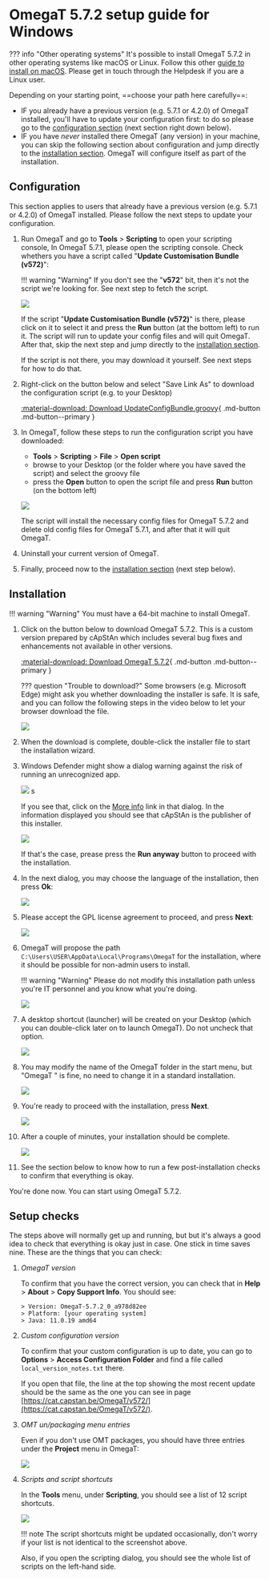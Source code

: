# OmegaT 5.7.2 setup guide for Windows

<!-- prettier-ignore -->
??? info "Other operating systems"
    It's possible to install OmegaT 5.7.2 in other operating systems like macOS or Linux. Follow this other [guide to install on macOS](install-and-setup-macos.md). Please get in touch through the Helpdesk if you are a Linux user.

Depending on your starting point, ==choose your path here carefully==:

- IF you already have a previous version (e.g. 5.7.1 or 4.2.0) of OmegaT installed, you'll have to update your configuration first: to do so please go to the [configuration section](#configuration) (next section right down below).
- IF you have _never_ installed there OmegaT (any version) in your machine, you can skip the following section about configuration and jump directly to the [installation section](#installation). OmegaT will configure itself as part of the installation.

## Configuration

This section applies to users that already have a previous version (e.g. 5.7.1 or 4.2.0) of OmegaT installed. Please follow the next steps to update your configuration.

1.  Run OmegaT and go to **Tools** > **Scripting** to open your scripting console, In OmegaT 5.7.1, please open the scripting console. Check whethers you have a script called "**Update Customisation Bundle (v572)**":

    <!-- prettier-ignore -->
    !!! warning "Warning"
        If you don't see the "**v572**" bit, then it's not the script we're looking for. See next step to fetch the script.

    ![](../_img/custom-script-572-in-scripting-console.png)

    If the script "**Update Customisation Bundle (v572)**" is there, please click on it to select it and press the **Run** button (at the bottom left) to run it. The script will run to update your config files and will quit OmegaT. After that, skip the next step and jump directly to the [installation section](#installation).

    If the script is not there, you may download it yourself. See next steps for how to do that.

2.  Right-click on the button below and select "Save Link As" to download the configuration script (e.g. to your Desktop)

    [ :material-download: Download UpdateConfigBundle.groovy](https://cat.capstan.be/OmegaT/v572/customization/scripts/updateConfigBundle.groovy){ .md-button .md-button--primary }

3.  In OmegaT, follow these steps to run the configuration script you have downloaded:

    - **Tools** > **Scripting** > **File** > **Open script**
    - browse to your Desktop (or the folder where you have saved the script) and select the groovy file
    - press the **Open** button to open the script file and press **Run** button (on the bottom left)

    ![](../_img/omt-open-script-and-run.gif)

    The script will install the necessary config files for OmegaT 5.7.2 and delete old config files for OmegaT 5.7.1, and after that it will quit OmegaT.

4.  Uninstall your current version of OmegaT.

5.  Finally, proceed now to the [installation section](#installation) (next step below).

## Installation

<!-- prettier-ignore -->
!!! warning "Warning"
    You must have a 64-bit machine to install OmegaT.

1.  Click on the button below to download OmegaT 5.7.2. This is a custom version prepared by cApStAn which includes several bug fixes and enhancements not available in other versions.

    [ :material-download: Download OmegaT 5.7.2](https://cat.capstan.be/OmegaT/exe/OmegaT_5.7.2_Windows_64_Signed.exe){ .md-button .md-button--primary }

    <!-- prettier-ignore -->
    ??? question "Trouble to download?"
        Some browsers (e.g. Microsoft Edge) might ask you whether downloading the installer is safe. It is safe, and you can follow the following steps in the video below to let your browser download the file.

    ![](../_img/edge-keep-download.gif)

2.  When the download is complete, double-click the installer file to start the installation wizard.

3.  Windows Defender might show a dialog warning against the risk of running an unrecognized app.

    ![](../_img/omegat-win-protected-your-pc-01.png) <!-- # omt572-install-01.png -->s

    If you see that, click on the <u>More info</u> link in that dialog. In the information displayed you should see that cApStAn is the publisher of this installer.

    ![](../_img/omt572-install-02-run-anyway.png)

    If that's the case, prease press the **Run anyway** button to proceed with the installation.

4.  In the next dialog, you may choose the language of the installation, then press **Ok**:

    ![](../_img/omt572-install-03-lang.png)

5.  Please accept the GPL license agreement to proceed, and press **Next**:

    ![](../_img/omt572-install-04-accept.png)

6.  OmegaT will propose the path `C:\Users\USER\AppData\Local\Programs\OmegaT` for the installation, where it should be possible for non-admin users to install.

    <!-- prettier-ignore -->
    !!! warning "Warning"
        Please do not modify this installation path unless you're IT personnel and you know what you're doing.

    ![](../_img/omt572-install-05-path.png)

7.  A desktop shortcut (launcher) will be created on your Desktop (which you can double-click later on to launch OmegaT). Do not uncheck that option.

    ![](../_img/omt572-install-06-desktop-shortcut.png)

8.  You may modify the name of the OmegaT folder in the start menu, but "OmegaT " is fine, no need to change it in a standard installation.

    ![](../_img/omt572-install-07-start-menu.png)

9.  You're ready to proceed with the installation, press **Next**.

    ![](../_img/omt572-install-08-ready.png)

10. After a couple of minutes, your installation should be complete.

    ![](../_img/omt572-install-09-done.png)

11. See the section below to know how to run a few post-installation checks to confirm that everything is okay.

You're done now. You can start using OmegaT 5.7.2.

## Setup checks

The steps above will normally get up and running, but but it's always a good idea to check that everything is okay just in case. One stick in time saves nine. These are the things that you can check:

1.  _OmegaT version_

    To confirm that you have the correct version, you can check that in **Help** > **About** > **Copy Support Info**. You should see:

        > Version: OmegaT-5.7.2_0_a978d82ee
        > Platform: [your operating system]
        > Java: 11.0.19 amd64

2.  _Custom configuration version_

    To confirm that your custom configuration is up to date, you can go to **Options** > **Access Configuration Folder** and find a file called `local_version_notes.txt` there.

    If you open that file, the line at the top showing the most recent update should be the same as the one you can see in page [https://cat.capstan.be/OmegaT/v572/](https://cat.capstan.be/OmegaT/v572/).

3.  _OMT un/packaging menu entries_

    Even if you don't use OMT packages, you should have three entries under the **Project** menu in OmegaT:

    ![](../_img/omt-package-entries.png)

    <!-- - Unpack project from OMT file...
    - Pack project as OMT file...
    - Pack and delete project...  -->

4.  _Scripts and script shortcuts_

    In the **Tools** menu, under **Scripting**, you should see a list of 12 script shortcuts.

    ![](../_img/omt-scripts-shortcuts.png)

    !!! note
        The script shortcuts might be updated occasionally, don't worry if your list is not identical to the screenshot above.

    Also, if you open the scripting dialog, you should see the whole list of scripts on the left-hand side.

<!--
To install OmegaT and set it up on a computer running Windows, please follow the OmegaT installation and setup guide below:

<div style="width: 100%">

<iframe
src="https://slides.com/capstan/omegat-v572-setup-guide/embed?byline=hidden&share=hidden"
width="100%"
height="420"
scrolling="no"
frameborder="0"
webkitallowfullscreen mozallowfullscreen allowfullscreen>
</iframe>

</div>

If you use Mac or Linux, please see the second slide above or get in touch through the Helpdesk.


- USB
16GBc
model...
format as FAT32
D:\OmegaT
zip -- iso


https://www.westerndigital.com/products/usb-flash-drives/sandisk-ultra-fit-usb-3-1?sku=SDCZ430-016G-G46

-->
